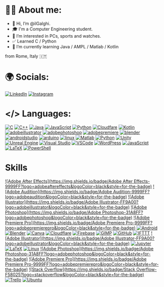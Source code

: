 # 👨‍💻 About me:
- 👋 Hi, I’m @ilGalghi.
- ‍🎓 I'm a Computer Engineering student.
- 👀 I’m interested in PCs, sports and watches.
- ✅ Learned C / Python
- 🌱 I’m currently learning Java / AMPL / Matlab / Kotlin

from Rome, Italy 🇮🇹

# 🌍 Socials:
[![LinkedIn](https://img.shields.io/badge/LinkedIn-0A66C2?logo=linkedin&logoColor=white&style=for-the-badge)](https://www.linkedin.com/in/leonardogalgano/)
[![Instagram](https://img.shields.io/static/v1?message=Instagram&logo=instagram&label=&color=E4405F&logoColor=white&labelColor=&style=for-the-badge)](https://www.instagram.com/ilgalghi)

# </> Languages:
[![C](https://skillicons.dev/icons?i=c)](https://www.iso.org/standard/74528.html)
[![C++](https://skillicons.dev/icons?i=cpp)](https://isocpp.org/)
[![Java](https://skillicons.dev/icons?i=java)](https://www.java.com/)
[![JavaScript](https://skillicons.dev/icons?i=js)](https://developer.mozilla.org/en-US/docs/Web/JavaScript)
[![Python](https://skillicons.dev/icons?i=py)](https://www.python.org/)
[![Cloudfare](https://skillicons.dev/icons?i=cloudflare)](https://www.r-project.org/)
[![Kotlin](https://skillicons.dev/icons?i=kotlin)](https://kotlinlang.org/)
[![adobeillustrator](https://skillicons.dev/icons?i=ai)](https://www.adobe.com/it/products/illustrator.html)
[![adobephotoshop](https://skillicons.dev/icons?i=ps)](https://www.adobe.com/it/products/photoshop.html)
[![adobepremiere](https://skillicons.dev/icons?i=pr)](https://www.adobe.com/it/products/premiere.html)
[![blender](https://skillicons.dev/icons?i=blender)](https://golang.org/)
[![androidstudio](https://skillicons.dev/icons?i=androidstudio)](https://www.scala-lang.org/)
[![arduino](https://skillicons.dev/icons?i=arduino)](https://www.perl.org/)
[![linux](https://skillicons.dev/icons?i=linux)](https://www.rust-lang.org/)
[![Matlab](https://skillicons.dev/icons?i=matlab)](https://www.mathworks.com/products/matlab.html)
[![Python](https://skillicons.dev/icons?i=py)](https://www.python.org/)
[![Unity](https://skillicons.dev/icons?i=unity)](https://unity.com/)
[![Unreal Engine](https://skillicons.dev/icons?i=unreal)](https://www.unrealengine.com/)
[![Visual Studio](https://skillicons.dev/icons?i=visualstudio)](https://visualstudio.microsoft.com/)
[![VSCode](https://skillicons.dev/icons?i=vscode)](https://code.visualstudio.com/)
[![WordPress](https://skillicons.dev/icons?i=wordpress)](https://wordpress.org/)
[![JavaScript](https://skillicons.dev/icons?i=js)](https://developer.mozilla.org/en-US/docs/Web/JavaScript)
[![LaTeX](https://skillicons.dev/icons?i=latex)](https://www.latex-project.org/)
[![PowerShell](https://skillicons.dev/icons?i=powershell)](https://docs.microsoft.com/en-us/powershell/)



# Skills
[![Adobe After Effects](https://img.shields.io/badge/Adobe After Effects-9999FF?logo=adobeaftereffects&logoColor=black&style=for-the-badge)](https://www.adobe.com/it/products/aftereffects.html)
[![Adobe Audition](https://img.shields.io/badge/Adobe Audition-9999FF?logo=adobeaudition&logoColor=black&style=for-the-badge)](https://www.adobe.com/it/products/audition.html)
[![Adobe Illustrator](https://img.shields.io/badge/Adobe Illustrator-FF9A00?logo=adobeillustrator&logoColor=black&style=for-the-badge)](https://www.adobe.com/it/products/illustrator.html)
[![Adobe Photoshop](https://img.shields.io/badge/Adobe Photoshop-31A8FF?logo=adobephotoshop&logoColor=black&style=for-the-badge)](https://www.adobe.com/it/products/photoshop.html)
[![Adobe Premiere Pro](https://img.shields.io/badge/Adobe Premiere Pro-9999FF?logo=adobepremierepro&logoColor=black&style=for-the-badge)](https://www.adobe.com/it/products/premiere.html)
[![Android](https://img.shields.io/badge/Android-3DDC84?logo=android&logoColor=black&style=for-the-badge)](https://www.android.com/)
[![Blender](https://img.shields.io/badge/Blender-F5792A?logo=blender&logoColor=black&style=for-the-badge)](https://www.blender.org/)
[![Canva](https://img.shields.io/badge/Canva-00C4CC?logo=canva&logoColor=black&style=for-the-badge)](https://www.canva.com/)
[![Cloudflare](https://img.shields.io/badge/Cloudflare-F38020?logo=cloudflare&logoColor=black&style=for-the-badge)](https://www.cloudflare.com/)
[![Firebase](https://img.shields.io/badge/Firebase-FFCA28?logo=firebase&logoColor=black&style=for-the-badge)](https://firebase.google.com/)
[![GIMP](https://img.shields.io/badge/GIMP-5C5543?logo=gimp&logoColor=white&style=for-the-badge)](https://www.gimp.org/)
[![GitHub](https://img.shields.io/badge/GitHub-181717?logo=github&logoColor=white&style=for-the-badge)](https://github.com/)
[![IFTTT](https://img.shields.io/badge/IFTTT-000000?logo=ifttt&logoColor=white&style=for-the-badge)](https://ifttt.com/)
[![Adobe Illustrator](https://img.shields.io/badge/Adobe Illustrator-FF9A00?logo=adobeillustrator&logoColor=black&style=for-the-badge)](https://www.adobe.com/it/products/illustrator.html)
[![Jupyter](https://img.shields.io/badge/Jupyter-F37626?logo=jupyter&logoColor=black&style=for-the-badge)](https://jupyter.org/)
[![LaTeX](https://img.shields.io/badge/LaTeX-008080?logo=latex&logoColor=white&style=for-the-badge)](https://www.latex-project.org/)
[![Linux](https://img.shields.io/badge/Linux-FCC624?logo=linux&logoColor=black&style=for-the-badge)](https://www.linux.org/)
[![Adobe Photoshop](https://img.shields.io/badge/Adobe Photoshop-31A8FF?logo=adobephotoshop&logoColor=black&style=for-the-badge)](https://www.adobe.com/it/products/photoshop.html)
[![Adobe Premiere Pro](https://img.shields.io/badge/Adobe Premiere Pro-9999FF?logo=adobepremierepro&logoColor=black&style=for-the-badge)](https://www.adobe.com/it/products/premiere.html)
[![Stack Overflow](https://img.shields.io/badge/Stack Overflow-F58025?logo=stackoverflow&logoColor=black&style=for-the-badge)](https://stackoverflow.com/)
[![Trello](https://img.shields.io/badge/Trello-0052CC?logo=trello&logoColor=white&style=for-the-badge)](https://trello.com/)
[![Ubuntu](https://img.shields.io/badge/Ubuntu-E95420?logo=ubuntu&logoColor=white&style=for-the-badge)](https://ubuntu.com/)
